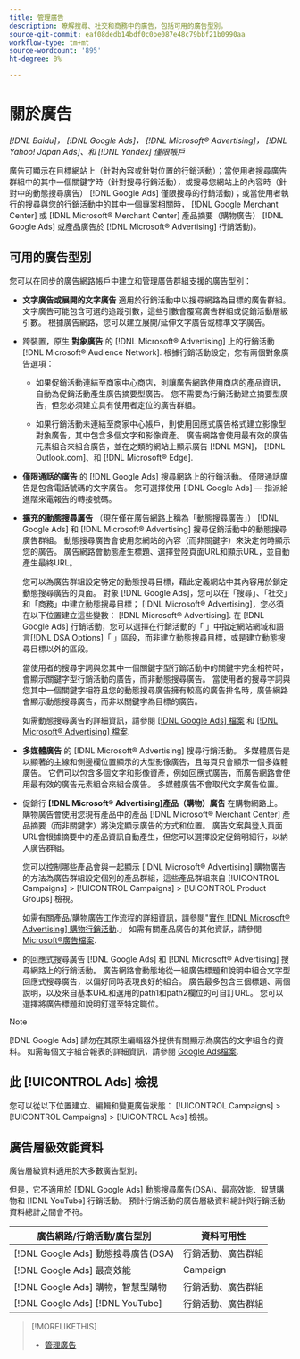 ```yaml
---
title: 管理廣告
description: 瞭解搜尋、社交和商務中的廣告，包括可用的廣告型別。
source-git-commit: eaf08dedb14bdf0c0be087e48c79bbf21b0990aa
workflow-type: tm+mt
source-wordcount: '895'
ht-degree: 0%

---
```


# 關於廣告

*[!DNL Baidu]， [!DNL Google Ads]， [!DNL Microsoft® Advertising]， [!DNL Yahoo! Japan Ads]、和 [!DNL Yandex] 僅限帳戶*

廣告可顯示在目標網站上（針對內容或針對位置的行銷活動）；當使用者搜尋廣告群組中的其中一個關鍵字時（針對搜尋行銷活動），或搜尋您網站上的內容時（針對中的動態搜尋廣告） [!DNL Google Ads] 僅限搜尋的行銷活動)；或當使用者執行的搜尋與您的行銷活動中的其中一個專案相關時， [!DNL Google Merchant Center] 或 [!DNL Microsoft® Merchant Center] 產品摘要（購物廣告） [!DNL Google Ads] 或產品廣告於 [!DNL Microsoft® Advertising] 行銷活動)。

## 可用的廣告型別

您可以在同步的廣告網路帳戶中建立和管理廣告群組支援的廣告型別：

* **文字廣告或展開的文字廣告** 適用於行銷活動中以搜尋網路為目標的廣告群組。 文字廣告可能包含可選的追蹤引數，這些引數會覆寫廣告群組或促銷活動層級引數。 根據廣告網路，您可以建立展開/延伸文字廣告或標準文字廣告。

* 跨裝置，原生 **對象廣告** 的 [!DNL Microsoft® Advertising] 上的行銷活動 [!DNL Microsoft® Audience Network]. 根據行銷活動設定，您有兩個對象廣告選項：

   * 如果促銷活動連結至商家中心商店，則讓廣告網路使用商店的產品資訊，自動為促銷活動產生廣告摘要型廣告。 您不需要為行銷活動建立摘要型廣告，但您必須建立具有使用者定位的廣告群組。

   * 如果行銷活動未連結至商家中心帳戶，則使用回應式廣告格式建立影像型對象廣告，其中包含多個文字和影像資產。 廣告網路會使用最有效的廣告元素組合來組合廣告，並在之類的網站上顯示廣告 [!DNL MSN]， [!DNL Outlook.com]、和 [!DNL Microsoft® Edge].

* **僅限通話的廣告** 的 [!DNL Google Ads] 搜尋網路上的行銷活動。 僅限通話廣告是包含電話號碼的文字廣告。 您可選擇使用 [!DNL Google Ads] — 指派給進階來電報告的轉接號碼。

* **擴充的動態搜尋廣告** （現在僅在廣告網路上稱為「動態搜尋廣告」） [!DNL Google Ads] 和 [!DNL Microsoft® Advertising] 搜尋促銷活動中的動態搜尋廣告群組。 動態搜尋廣告會使用您網站的內容（而非關鍵字）來決定何時顯示您的廣告。 廣告網路會動態產生標題、選擇登陸頁面URL和顯示URL，並自動產生最終URL。

  您可以為廣告群組設定特定的動態搜尋目標，藉此定義網站中其內容用於鎖定動態搜尋廣告的頁面。 對象 [!DNL Google Ads]，您可以在「搜尋」、「社交」和「商務」中建立動態搜尋目標； [!DNL Microsoft® Advertising]，您必須在以下位置建立這些變數： [!DNL Microsoft® Advertising]. 在 [!DNL Google Ads] 行銷活動，您可以選擇在行銷活動的「 」中指定網站網域和語言[!DNL DSA Options]「 」區段，而非建立動態搜尋目標，或是建立動態搜尋目標以外的區段。

  當使用者的搜尋字詞與您其中一個關鍵字型行銷活動中的關鍵字完全相符時，會顯示關鍵字型行銷活動的廣告，而非動態搜尋廣告。 當使用者的搜尋字詞與您其中一個關鍵字相符且您的動態搜尋廣告擁有較高的廣告排名時，廣告網路會顯示動態搜尋廣告，而非以關鍵字為目標的廣告。

  如需動態搜尋廣告的詳細資訊，請參閱 [[!DNL Google Ads] 檔案](https://support.google.com/google-ads/answer/2471185) 和 [[!DNL Microsoft® Advertising] 檔案](https://help.ads.microsoft.com/#apex/ads/en/56794).

* **多媒體廣告** 的 [!DNL Microsoft® Advertising] 搜尋行銷活動。 多媒體廣告是以顯著的主線和側邊欄位置顯示的大型影像廣告，且每頁只會顯示一個多媒體廣告。 它們可以包含多個文字和影像資產，例如回應式廣告，而廣告網路會使用最有效的廣告元素組合來組合廣告。 多媒體廣告不會取代文字廣告位置。

* 促銷行 **[!DNL Microsoft® Advertising]產品（購物）廣告** 在購物網路上。 購物廣告會使用您現有產品中的產品 [!DNL Microsoft® Merchant Center] 產品摘要（而非關鍵字）將決定顯示廣告的方式和位置。 廣告文案與登入頁面URL會根據摘要中的產品資訊自動產生，但您可以選擇設定促銷明細行，以納入廣告群組。

  您可以控制哪些產品會與一起顯示 [!DNL Microsoft® Advertising] 購物廣告的方法為廣告群組設定個別的產品群組，這些產品群組來自 [!UICONTROL Campaigns] > [!UICONTROL Campaigns] > [!UICONTROL Product Groups] 檢視。

  如需有關產品/購物廣告工作流程的詳細資訊，請參閱&quot;[實作 [!DNL Microsoft® Advertising] 購物行銷活動](/help/search-social-commerce/campaign-management/special-campaign-types/microsoft-shopping-campaigns.md).」  如需有關產品廣告的其他資訊，請參閱 [Microsoft®廣告檔案](https://help.ads.microsoft.com/#apex/3/en/51082).

* 的回應式搜尋廣告 [!DNL Google Ads] 和 [!DNL Microsoft® Advertising] 搜尋網路上的行銷活動。 廣告網路會動態地從一組廣告標題和說明中組合文字型回應式搜尋廣告，以偏好同時表現良好的組合。 廣告最多包含三個標題、兩個說明，以及來自基本URL和選用的path1和path2欄位的可自訂URL。 您可以選擇將廣告標題和說明釘選至特定職位。

>[!NOTE]
>
>[!DNL Google Ads] 請勿在其原生編輯器外提供有關顯示為廣告的文字組合的資料。 如需每個文字組合報表的詳細資訊，請參閱 [Google Ads檔案](https://support.google.com/google-ads/answer/7684791).

## 此 [!UICONTROL Ads] 檢視

您可以從以下位置建立、編輯和變更廣告狀態： [!UICONTROL Campaigns] > [!UICONTROL Campaigns] > [!UICONTROL Ads] 檢視。

## 廣告層級效能資料

廣告層級資料適用於大多數廣告型別。

但是，它不適用於 [!DNL Google Ads] 動態搜尋廣告(DSA)、最高效能、智慧購物和 [!DNL YouTube] 行銷活動。 預計行銷活動的廣告層級資料總計與行銷活動資料總計之間會不符。

| 廣告網路/行銷活動/廣告型別 | 資料可用性 |
|---|---|
| [!DNL Google Ads] 動態搜尋廣告(DSA) | 行銷活動、廣告群組 |
| [!DNL Google Ads] 最高效能 | Campaign |
| [!DNL Google Ads] 購物，智慧型購物 | 行銷活動、廣告群組 |
| [!DNL Google Ads] [!DNL YouTube] | 行銷活動、廣告群組 |

>[!MORELIKETHIS]
>
>* [管理廣告](ad-manage.md)
